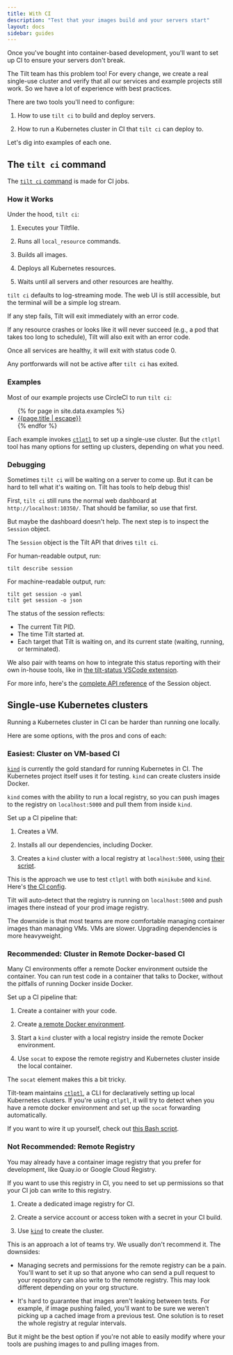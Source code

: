 ```yaml
---
title: With CI
description: "Test that your images build and your servers start"
layout: docs
sidebar: guides
---
```


Once you've bought into container-based development,
you'll want to set up CI to ensure your servers don't break.

The Tilt team has this problem too! For every change, we create a real
single-use cluster and verify that all our services and example projects still
work. So we have a lot of experience with best practices.

There are two tools you'll need to configure:

1) How to use `tilt ci` to build and deploy servers.

2) How to run a Kubernetes cluster in CI that `tilt ci` can deploy to.

Let's dig into examples of each one.

## The `tilt ci` command

The [`tilt ci` command](/cli/tilt_ci.html) is made for CI jobs.

### How it Works

Under the hood, `tilt ci`:

1) Executes your Tiltfile.

2) Runs all `local_resource` commands.

3) Builds all images.

4) Deploys all Kubernetes resources.

5) Waits until all servers and other resources are healthy.

`tilt ci` defaults to log-streaming mode. The web UI is still accessible,
but the terminal will be a simple log stream.

If any step fails, Tilt will exit immediately with an error code.

If any resource crashes or looks like it will never succeed (e.g., a pod that
takes too long to schedule), Tilt will also exit with an error code.

Once all services are healthy, it will exit with status code 0.

Any portforwards will not be active after `tilt ci` has exited.

### Examples

Most of our example projects use CircleCI to run `tilt ci`:

<ul>
  {% for page in site.data.examples %}
     <li><a href="/{{page.href | escape}}#ci">{{page.title | escape}}</a></li>
  {% endfor %}
</ul>

Each example invokes [`ctlptl`](https://github.com/tilt-dev/ctlptl) to set up a single-use
cluster. But the `ctlptl` tool has many options for setting up clusters,
depending on what you need.

### Debugging

Sometimes `tilt ci` will be waiting on a server to come up. But it can be hard to tell
what it's waiting on. Tilt has tools to help debug this!

First, `tilt ci` still runs the normal web dashboard at `http://localhost:10350/`. That should
be familiar, so use that first.

But maybe the dashboard doesn't help. The next step is to inspect the `Session` object.

The `Session` object is the Tilt API that drives `tilt ci`. 

For human-readable output, run:

```
tilt describe session
```

For machine-readable output, run:

```
tilt get session -o yaml
tilt get session -o json
```

The status of the session reflects:
- The current Tilt PID.
- The time Tilt started at.
- Each target that Tilt is waiting on, and its current state (waiting, running, or terminated).

We also pair with teams on how to integrate this status reporting with their own
in-house tools, like in [the tilt-status VSCode
extension](https://marketplace.visualstudio.com/items?itemName=tilt-dev.tilt-status).

For more info, here's the [complete API
reference](https://api.tilt.dev/core/session-v1alpha1.html) of the Session
object.

## Single-use Kubernetes clusters

Running a Kubernetes cluster in CI can be harder than running one locally.

Here are some options, with the pros and cons of each:

### Easiest: Cluster on VM-based CI

[`kind`](https://kind.sigs.k8s.io/) is currently the gold standard for running
Kubernetes in CI. The Kubernetes project itself uses it for testing. `kind` can
create clusters inside Docker.

`kind` comes with the ability to run a local registry, so you can push images to
the registry on `localhost:5000` and pull them from inside `kind`.

Set up a CI pipeline that:
 
1. Creates a VM.

2. Installs all our dependencies, including Docker.

3. Creates a `kind` cluster with a local registry
   at `localhost:5000`, using [their
   script](https://kind.sigs.k8s.io/docs/user/local-registry/).

This is the approach we use to test `ctlptl` with both
`minikube` and `kind`. Here's [the CI
config](https://github.com/tilt-dev/ctlptl/blob/b6f808a09b05b6cf7aa0b3365e4781d2c23e4851/.circleci/config.yml#L30).

Tilt will auto-detect that the registry is running on `localhost:5000` and push
images there instead of your prod image registry.

The downside is that most teams are more comfortable managing container
images than managing VMs. VMs are slower. Upgrading dependencies is more
heavyweight.

### Recommended: Cluster in Remote Docker-based CI

Many CI environments offer a remote Docker environment outside the container.
You can run test code in a container that talks to Docker, without the pitfalls
of running Docker inside Docker.

Set up a CI pipeline that:

1. Create a container with your code.

2. Create [a remote Docker environment](https://circleci.com/docs/2.0/building-docker-images).

3. Start a `kind` cluster with a local registry inside the remote Docker environment.

4. Use `socat` to expose the remote registry and Kubernetes
   cluster inside the local container.

The `socat` element makes this a bit tricky.

Tilt-team maintains [`ctlptl`](https://github.com/tilt-dev/ctlptl), a CLI for declaratively
setting up local Kubernetes clusters. If you're using `ctlptl`, it will try to
detect when you have a remote docker environment and set up the `socat`
forwarding automatically.

If you want to wire it up yourself, check out
[this Bash script](https://github.com/tilt-dev/kind-local/blob/master/.circleci/with-kind-cluster.sh).

### Not Recommended: Remote Registry

You may already have a container image registry that you prefer for development,
like Quay.io or Google Cloud Registry.

If you want to use this registry in CI, you need to set up permissions so
that your CI job can write to this registry.

1. Create a dedicated image registry for CI.

2. Create a service account or access token with a secret in your CI build.

3. Use [`kind`](https://kind.sigs.k8s.io) to create the cluster.
  
This is an approach a lot of teams try. We usually don't recommend it. The downsides:

- Managing secrets and permissions for the remote registry can be a pain.
  You'll want to set it up so that anyone who can send a pull request to your repository
  can also write to the remote registry. This may look different depending on your
  org structure.
  
- It's hard to guarantee that images aren't leaking between tests. For example,
  if image pushing failed, you'll want to be sure we weren't picking up a cached
  image from a previous test. One solution is to reset the whole registry at
  regular intervals.

But it might be the best option if you're not able to easily modify where
your tools are pushing images to and pulling images from.
